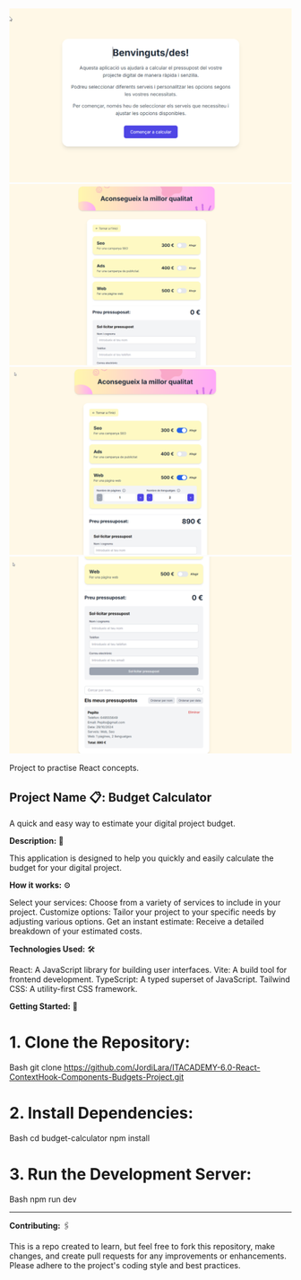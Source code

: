 ## 
![Welcome](src/assets/images/Welcome.png)
![Screenshoot-1](src/assets/images/Budgets1.png)
![Screenshoot-2](src/assets/images/Budgets2.png)
![Screenshoot-3](src/assets/images/Budgets3.png)

Project to practise React concepts. 

## Project Name 📋: Budget Calculator

A quick and easy way to estimate your digital project budget.

**Description:** 🚀

This application is designed to help you quickly and easily calculate the budget for your digital project.

**How it works:** ⚙️

Select your services: Choose from a variety of services to include in your project.
Customize options: Tailor your project to your specific needs by adjusting various options.
Get an instant estimate: Receive a detailed breakdown of your estimated costs.

**Technologies Used:** 🛠️

  React: A JavaScript library for building user interfaces.
  Vite: A build tool for frontend development.
  TypeScript: A typed superset of JavaScript.
  Tailwind CSS: A utility-first CSS framework.

**Getting Started:** 🔧
  
  # 1. Clone the Repository:
  Bash
  git clone https://github.com/JordiLara/ITACADEMY-6.0-React-ContextHook-Components-Budgets-Project.git
  
  # 2. Install Dependencies:
  Bash
  cd budget-calculator
  npm install


 # 3. Run the Development Server:
  Bash
  npm run dev

*********************************************************************************************************************************************************************************************************************

**Contributing:** 🖇️

This is a repo created to learn, but feel free to fork this repository, make changes, and create pull requests for any improvements or enhancements. Please adhere to the project's coding style and best practices.

